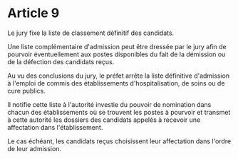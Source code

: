 # Article 9

Le jury fixe la liste de classement définitif des candidats.

Une liste complémentaire d'admission peut être dressée par le jury afin de pourvoir éventuellement aux postes disponibles du fait de la démission ou de la défection des candidats reçus.

Au vu des conclusions du jury, le préfet arrête la liste définitive d'admission à l'emploi de commis des établissements d'hospitalisation, de soins ou de cure publics.

Il notifie cette liste à l'autorité investie du pouvoir de nomination dans chacun des établissements où se trouvent les postes à pourvoir et transmet à cette autorité les dossiers des candidats appelés à recevoir une affectation dans l'établissement.

Le cas échéant, les candidats reçus choisissent leur affectation dans l'ordre de leur admission.
